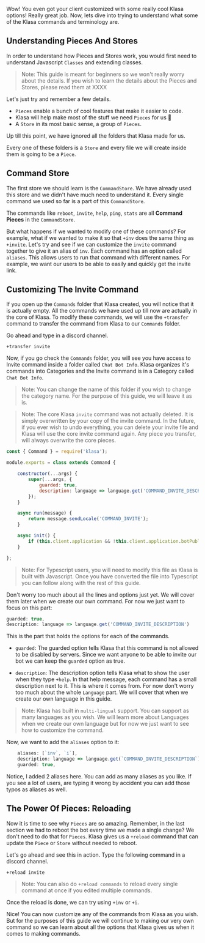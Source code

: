 Wow! You even got your client customized with some really cool Klasa options! Really great job. Now, lets dive into trying to understand what some of the Klasa commands and terminology are.

## Understanding Pieces And Stores

In order to understand how Pieces and Stores work, you would first need to understand Javascript `Classes` and extending classes.

> Note: This guide is meant for beginners so we won't really worry about the details. If you wish to learn the details about the Pieces and Stores, please read them at XXXX

Let's just try and remember a few details.

- `Pieces` enable a bunch of cool features that make it easier to code.
- Klasa will help make most of the stuff we need `Pieces` for us :tada:
- A `Store` in its most basic sense, a group of `Pieces`.

Up till this point, we have ignored all the folders that Klasa made for us.

<!-- Insert Image Here -->

Every one of these folders is a `Store` and every file we will create inside them is going to be a `Piece`.



## Command Store

The first store we should learn is the `CommandStore`. We have already used this store and we didn't have much need to understand it. Every single command we used so far is a part of this `CommandStore`.

The commands like `reboot`, `invite`, `help`, `ping`, `stats` are all **Command Pieces** in the `CommandStore`.

But what happens if we wanted to modify one of these commands? For example, what if we wanted to make it so that `+inv` does the same thing as `+invite`. Let's try and see if we can customize the `invite` command together to give it an alias of `inv`. Each command has an option called `aliases`. This allows users to run that command with different names. For example, we want our users to be able to easily and quickly get the invite link.

## Customizing The Invite Command

If you open up the `Commands` folder that Klasa created, you will notice that it is actually empty. All the commands we have used up till now are actually in the core of Klasa. To modify these commands, we will use the `+transfer` command to transfer the command from Klasa to our `Commands` folder.

Go ahead and type in a discord channel.
```shell
+transfer invite
```

Now, if you go check the `Commands` folder, you will see you have access to Invite command inside a folder called `Chat Bot Info`. Klasa organizes it's commands into Categories and the Invite command is in a Category called `Chat Bot Info`.

> Note: You can change the name of this folder if you wish to change the category name. For the purpose of this guide, we will leave it as is.

> Note: The core Klasa `invite` command was not actually deleted. It is simply overwritten by your copy of the invite command. In the future, if you ever wish to undo everything, you can delete your invite file and Klasa will use the core invite command again. Any piece you transfer, will always overwrite the core pieces.

```js
const { Command } = require('klasa');

module.exports = class extends Command {

	constructor(...args) {
		super(...args, {
			guarded: true,
			description: language => language.get('COMMAND_INVITE_DESCRIPTION')
		});
	}

	async run(message) {
		return message.sendLocale('COMMAND_INVITE');
	}

	async init() {
		if (this.client.application && !this.client.application.botPublic) this.permissionLevel = 10;
	}

};
```

> Note: For Typescript users, you will need to modify this file as Klasa is built with Javascript. Once you have converted the file into Typescript you can follow along with the rest of this guide.

Don't worry too much about all the lines and options just yet. We will cover them later when we create our own command. For now we just want to focus on this part:

```ts
guarded: true,
description: language => language.get('COMMAND_INVITE_DESCRIPTION')
```

This is the part that holds the options for each of the commands.

- `guarded`: The guarded option tells Klasa that this command is not allowed to be disabled by servers. Since we want anyone to be able to invite our bot we can keep the `guarded` option as true.

- `description`: The description option tells Klasa what to show the user when they type `+help`. In that help message, each command has a small description next to it. This is where it comes from. For now don't worry too much about the whole `Language` part. We will cover that when we create our own language in this guide.

> Note: Klasa has built in `multi-lingual` support. You can support as many languages as you wish. We will learn more about Languages when we create our own language but for now we just want to see how to customize the command.

Now, we want to add the `aliases` option to it:
```ts
	aliases: [`inv`, `i`],
	description: language => language.get(`COMMAND_INVITE_DESCRIPTION`)
	guarded: true,
```

Notice, I added 2 aliases here. You can add as many aliases as you like. If you see a lot of users, are typing it wrong by accident you can add those typos as aliases as well.

## The Power Of Pieces: Reloading

Now it is time to see why `Pieces` are so amazing. Remember, in the last section we had to reboot the bot every time we made a single change? We don't need to do that for `Pieces`. Klasa gives us a `+reload` command that can update the `Piece` or `Store` without needed to reboot.

Let's go ahead and see this in action. Type the following command in a discord channel.

```shell
+reload invite
```
> Note: You can also do `+reload commands` to reload every single command at once if you edited multiple commands.

<!-- Insert Image Here -->

Once the reload is done, we can try using `+inv` or `+i`.

<!-- Insert Image Here -->

Nice! You can now customize any of the commands from Klasa as you wish. But for the purposes of this guide we will continue to making our very own command so we can learn about all the options that Klasa gives us when it comes to making commands.


